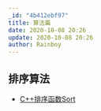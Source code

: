 ```yaml
---
_id: "4b412ebf97"
title: 算法篇
date: 2020-10-08 20:26
update: 2020-10-08 20:26
author: Rainboy
---
```



## 排序算法

 - [C++排序函数Sort](https://www.bilibili.com/video/BV1JA411j7ex/)
